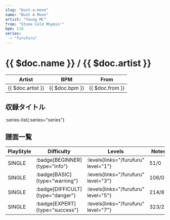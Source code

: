 ```yaml
---
slug: "bust-a-move"
name: "Bust A Move"
artist: "Young MC"
from: "Stone Cold Rhymin'"
bpm: 118
series:
  - "furufuru"
---
```


# {{ $doc.name }} / {{ $doc.artist }}

|Artist|BPM|From|
|------|---|----|
|{{ $doc.artist }}|{{ $doc.bpm }}|{{ $doc.from }}|

## 収録タイトル

:series-list{:series="series"}

## 譜面一覧

|PlayStyle|Difficulty|Levels|Notes|Movie|
|---------|----------|------|-----|-----|
|SINGLE| :badge[BEGINNER]{type="info"}| :levels{links="/furufuru" level="1"}|51/0||
|SINGLE| :badge[BASIC]{type="warning"}| :levels{links="/furufuru" level="3"}|106/0||
|SINGLE| :badge[DIFFICULT]{type="danger"}| :levels{links="/furufuru" level="5"}|214/8||
|SINGLE| :badge[EXPERT]{type="success"}| :levels{links="/furufuru" level="7"}|323/20||
